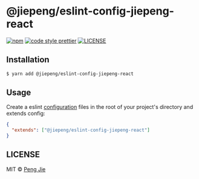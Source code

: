 # @jiepeng/eslint-config-jiepeng-react

[![npm](https://flat.badgen.net/npm/v/@jiepeng/eslint-config-jiepeng-react)](https://www.npmjs.com/package/@jiepeng/eslint-config-jiepeng-react)
[![code style prettier](https://flat.badgen.net/badge/code%20style/prettier/ff69b4)](https://github.com/prettier/prettier)
[![LICENSE](https://flat.badgen.net/github/license/neighborhood999/eslint-config-jiepeng)](https://github.com/neighborhood999/eslint-config-jiepeng/blob/master/LICENSE)

## Installation

```sh
$ yarn add @jiepeng/eslint-config-jiepeng-react
```

## Usage

Create a eslint [configuration](https://eslint.org/docs/user-guide/configuring) files in the root of your project's directory and extends config:

```json
{
  "extends": ["@jiepeng/eslint-config-jiepeng-react"]
}
```

## LICENSE

MIT © [Peng Jie](https://github.com/neighborhood999)
